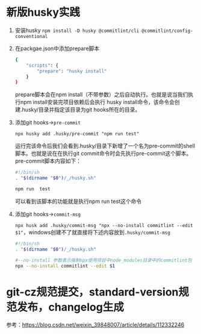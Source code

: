 # 新版husky实践

1. 安装husky
    `npm install -D husky @commitlint/cli @commitlint/config-conventional`

2. 在packgae.json中添加prepare脚本
    ```sh
    {
        "scripts": {
            "prepare": "husky install"
        }
    }
    ```
    prepare脚本会在npm install（不带参数）之后自动执行。也就是说当我们执行npm install安装完项目依赖后会执行 husky install命令，该命令会创建.husky/目录并指定该目录为git hooks所在的目录。

3. 添加git hooks->`pre-commit`

    `npx husky add .husky/pre-commit "npm run test"`

    运行完该命令后我们会看到.husky/目录下新增了一个名为pre-commit的shell脚本。也就是说在在执行git commit命令时会先执行pre-commit这个脚本。pre-commit脚本内容如下：

    ```sh
    #!/bin/sh
    . "$(dirname "$0")/_/husky.sh"
    
    npm run  test
    ```
    可以看到该脚本的功能就是执行npm run test这个命令

4. 添加git hooks->`commit-msg`
   
   `npx husk add .husky/commit-msg "npx --no-install commitlint --edit $1"`，windows创建不了就直接将下述内容放到`.husky/commit-msg`

    ```sh
    #!/bin/sh
    . "$(dirname "$0")/_/husky.sh"

    #--no-install 参数表示强制npx使用项目中node_modules目录中的commitlint包
    npx --no-install commitlint --edit $1
    ```

# git-cz规范提交，standard-version规范发布，changelog生成
参考：https://blog.csdn.net/weixin_39848007/article/details/112332246
